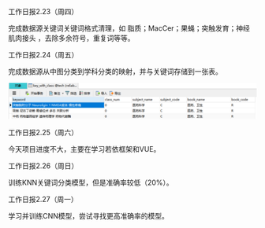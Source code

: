 工作日报2.23（周四）

完成数据源关键词关键词格式清理，如 脂质；MacCer；果蝇；突触发育；神经肌肉接头 ，去除多余符号，重复词等等。

工作日报2.24（周五）

完成数据源从中图分类到学科分类的映射，并与关键词存储到一张表。

![image-20230227100731503](https://raw.githubusercontent.com/SAH01/wordpress-img/master/imgs/202302271007325.png)

工作日报2.25（周六）

今天项目进度不大，主要在学习若依框架和VUE。

工作日报2.26（周日）

训练KNN关键词分类模型，但是准确率较低（20%）。

工作日报2.27（周一）

学习并训练CNN模型，尝试寻找更高准确率的模型。